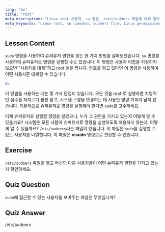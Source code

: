 ```yaml
---
lang: "ko"
title: "root"
meta_description: "Linux root 사용자, su 명령, /etc/sudoers 파일에 대해 알아보세요. 이 초보자 가이드를 통해 Linux 의 슈퍼유저 접근 및 권한을 이해하세요."
meta_keywords: "Linux root, su command, sudoers file, Linux permissions, superuser, Linux tutorial, beginner guide"
---
```


## Lesson Content

`sudo` 명령을 사용하여 슈퍼유저 권한을 얻는 한 가지 방법을 살펴보았습니다. `su` 명령을 사용하여 슈퍼유저로 명령을 실행할 수도 있습니다. 이 명령은 사용자 이름을 지정하지 않으면 "사용자를 대체"하고 root 셸을 엽니다. 암호를 알고 있다면 이 명령을 사용하여 어떤 사용자든 대체할 수 있습니다.

```bash
su
```

이 방법을 사용하는 데는 몇 가지 단점이 있습니다. 모든 것을 root 로 실행하면 치명적인 실수를 저지르기 훨씬 쉽고, 시스템 구성을 변경하는 데 사용한 명령 기록이 남지 않습니다. 기본적으로 슈퍼유저로 명령을 실행해야 한다면 `sudo`를 고수하세요.

이제 슈퍼유저로 실행할 명령을 알았으니, 누가 그 권한을 가지고 있는지 어떻게 알 수 있을까요? 시스템은 모든 사람이 슈퍼유저로 명령을 실행하도록 허용하지 않는데, 어떻게 알 수 있을까요? `/etc/sudoers`라는 파일이 있습니다. 이 파일은 `sudo`를 실행할 수 있는 사용자를 나열합니다. 이 파일은 **visudo** 명령으로 편집할 수 있습니다.

## Exercise

`/etc/sudoers` 파일을 열고 머신의 다른 사용자들이 어떤 슈퍼유저 권한을 가지고 있는지 확인하세요.

## Quiz Question

`sudo`에 접근할 수 있는 사용자를 보여주는 파일은 무엇입니까?

## Quiz Answer

/etc/sudoers
